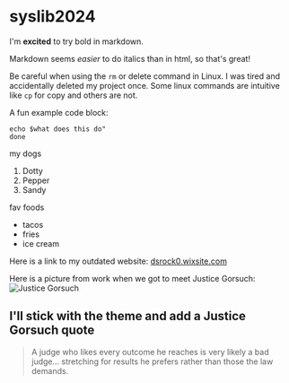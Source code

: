 # syslib2024

I'm **excited** to try bold in markdown. 

Markdown seems *easier* to do italics than in html, so that's great! 

Be careful when using the `rm` or delete command in Linux. I was tired and accidentally deleted my project once. Some linux commands are intuitive like `cp` for copy and others are not. 

A fun example code block:

```
echo $what does this do"
done
```

my dogs
1. Dotty
2. Pepper
3. Sandy

fav foods
- tacos
- fries
- ice cream

Here is a link to my outdated website: [dsrock0.wixsite.com](https://dsrock0.wixsite.com/my-site)

Here is a picture from work when we got to meet Justice Gorsuch: ![Justice Gorsuch](https://static.wixstatic.com/media/feffe2_8d4ac623fe714f189110eb33f5f2384c~mv2_d_3456_5184_s_4_2.jpg/v1/fill/w_461,h_692,al_c,q_80,usm_0.66_1.00_0.01,enc_auto/feffe2_8d4ac623fe714f189110eb33f5f2384c~mv2_d_3456_5184_s_4_2.jpg)

## I'll stick with the theme and add a Justice Gorsuch quote

>A judge who likes every outcome he reaches is very likely a bad judge...
>stretching for results he prefers rather than those the law demands. 
